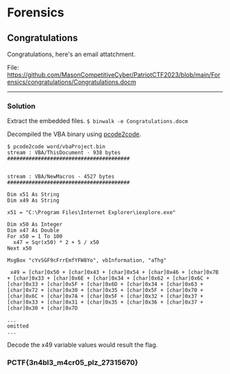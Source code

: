 # Forensics

## Congratulations
<!--VBA-->

Congratulations, here's an email attatchment.

File: https://github.com/MasonCompetitiveCyber/PatriotCTF2023/blob/main/Forensics/congratulations/Congratulations.docm

---

### Solution

Extract the embedded files. `$ binwalk -e Congratulations.docm`

Decompiled the VBA binary using [pcode2code](https://pypi.org/project/pcode2code/).

```
$ pcode2code word/vbaProject.bin 
stream : VBA/ThisDocument - 938 bytes
########################################


stream : VBA/NewMacros - 4527 bytes
########################################

Dim x51 As String
Dim x49 As String

x51 = "C:\Program Files\Internet Explorer\iexplore.exe"

Dim x50 As Integer
Dim x47 As Double
For x50 = 1 To 100
  x47 = Sqr(x50) * 2 + 5 / x50
Next x50

MsgBox "cYvSGF9cFrrEmfYFW8Yo", vbInformation, "aThg"

 x49 = [char]0x50 + [char]0x43 + [char]0x54 + [char]0x46 + [char]0x7B + [char]0x33 + [char]0x6E + [char]0x34 + [char]0x62 + [char]0x6C + [char]0x33 + [char]0x5F + [char]0x6D + [char]0x34 + [char]0x63 + [char]0x72 + [char]0x30 + [char]0x35 + [char]0x5F + [char]0x70 + [char]0x6C + [char]0x7A + [char]0x5F + [char]0x32 + [char]0x37 + [char]0x33 + [char]0x31 + [char]0x35 + [char]0x36 + [char]0x37 + [char]0x30 + [char]0x7D

...
omitted
...
```

Decode the x49 variable values would result the flag.

### PCTF{3n4bl3_m4cr05_plz_27315670}
